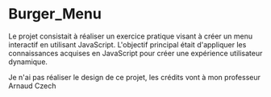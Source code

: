# Burger_Menu

Le projet consistait à réaliser un exercice pratique visant à créer un menu interactif en utilisant JavaScript. 
L'objectif principal était d'appliquer les connaissances acquises en JavaScript pour créer une expérience utilisateur dynamique.

Je n'ai pas réaliser le design de ce projet, les crédits vont à mon professeur Arnaud Czech
